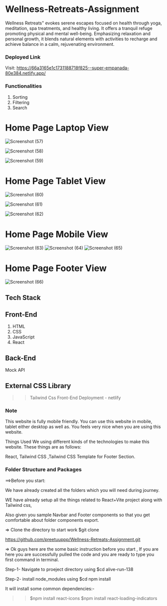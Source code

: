 # Wellness-Retreats-Assignment

Wellness Retreats" evokes serene escapes focused on health through yoga, meditation, spa treatments, and healthy living. It offers a tranquil refuge promoting physical and mental well-being. Emphasizing relaxation and personal growth, it blends natural elements with activities to recharge and achieve balance in a calm, rejuvenating environment.

### Deployed Link
Visit: https://66a3165e1c1731188718f825--super-empanada-80e384.netlify.app/

### Functionalities

1. Sorting
2. Filtering
3. Search

# Home Page Laptop View


![Screenshot (57)](https://github.com/user-attachments/assets/ac765b3b-928b-494a-8708-6a37479c0222)

![Screenshot (58)](https://github.com/user-attachments/assets/1396a860-f9c2-46a5-b088-2ebf0ba1bb32)

![Screenshot (59)](https://github.com/user-attachments/assets/a7e16fa7-35dc-4fc2-a64a-fa2b6421ec3c)

# Home Page Tablet View

![Screenshot (60)](https://github.com/user-attachments/assets/3f13a05f-9b36-4c7b-9c9f-8d58bf06460f)

![Screenshot (61)](https://github.com/user-attachments/assets/ec2b251c-2e94-44ba-89fd-a8fca5aa3b94)

![Screenshot (62)](https://github.com/user-attachments/assets/60334da6-09a8-4177-b833-598a9b9cd205)  

# Home Page Mobile View
![Screenshot (63)](https://github.com/user-attachments/assets/5522d7e6-ade4-483b-ae2b-4f6d967e32b6) 
![Screenshot (64)](https://github.com/user-attachments/assets/2e793433-61e7-44df-bb23-ce102704b2b3) 
![Screenshot (65)](https://github.com/user-attachments/assets/fbbe527d-8164-4b08-934f-5ad8a91add4f)

# Home Page Footer View
![Screenshot (66)](https://github.com/user-attachments/assets/f7ee8f98-9e3e-4115-b06c-b56ff7a960e7)


## Tech Stack

## Front-End
1. HTML
2. CSS
3. JavaScript
4. React

## Back-End
 Mock API

## External CSS Library
>> Tailwind Css
>> Front-End Deployment - netlify

### Note

This website is fully mobile friendly. You can use this website in mobile, tablet either desktop as well as. You feels very nice when you are using this website.

Things Used We using different kinds of the technologies to make this website. These things are as follows:

 React, Tailwind CSS ,Tailwind CSS Template for Footer Section.

### Folder Structure and Packages

==>Before you start:

We have already created all the folders which you will need during journey.

WE have already setup all the things related to React+Vite project along with Tailwind css,

Also given you sample Navbar and Footer components so that you get comfortable about folder components export.

=> Clone the directory to start work $git clone 

https://github.com/preetuuppp/Wellness-Retreats-Assignment.git

=> Ok guys here are the some basic instruction before you start , If you are here you are successfully pulled the code and you are ready to type you first command in terminal.

Step-1- Navigate to proeject directory using $cd alive-run-138

Step-2- install node_modules using $cd npm install

It will install some common dependencies:-
>> $npm install react-icons 
>> $npm install react-loading-indicators








